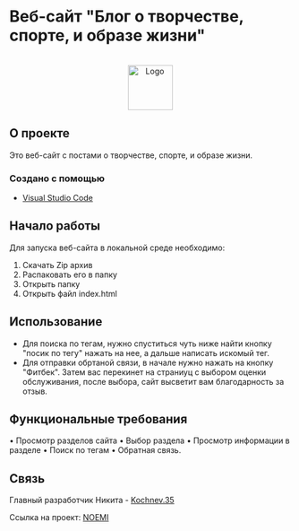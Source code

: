 # Веб-сайт "Блог о творчестве, спорте, и образе жизни"







<!-- PROJECT LOGO -->
<br />
<div align="center">
  <a href="https://github.com/Nikita60012/Flight-scoreboard">
    <img src="https://netology-code.github.io/html-2-diploma/sources/images/noemi-logo.svg" alt="Logo"  width="80" height="80">
  </a>


  <p align="center">
   
  
  </p>
</div>





<!-- ABOUT THE PROJECT -->
## О проекте

Это веб-сайт с постами о творчестве, спорте, и образе жизни.




### Создано с помощью

* [Visual Studio Code](https://code.visualstudio.com)



<!-- GETTING STARTED -->
## Начало работы

Для запуска веб-сайта в локальной среде необходимо:
1.	Скачать Zip архив
2.	Распаковать его в папку
3.	Открыть папку
4.	Открыть файл index.html


<!-- USAGE EXAMPLES -->
## Использование
* Для поиска по тегам, нужно спуститься чуть ниже найти кнопку "посик по тегу" нажать на нее, а дальше написать искомый тег.
* Для отправки обртаной связи, в начале нужно нажать на кнопку "Фитбек". Затем вас перекинет на страниуц с выбором оценки обслуживания, после выбора, сайт высветит вам благодарность за отзыв.


<!--Функциональные требования-->
## Функциональные требования
•	Просмотр разделов сайта 
•	Выбор раздела
•	Просмотр информации в разделе
•	Поиск по тегам
•	Обратная связь. 


<!-- CONTACT -->
## Связь

Главный разработчик Никита - [Kochnev.35](https://vk.com/kocha35)

Ссылка на проект: [NOEMI](https://github.com/Kochnev35/Praktika-study)

